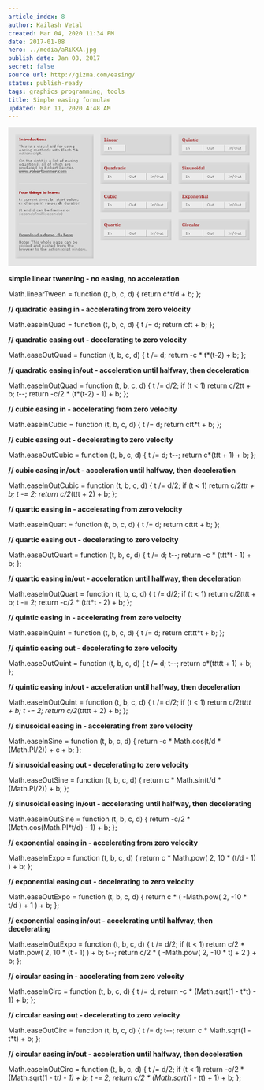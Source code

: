 ```yaml
---
article_index: 8
author: Kailash Vetal
created: Mar 04, 2020 11:34 PM
date: 2017-01-08
hero: ../media/aRiKXA.jpg
publish date: Jan 08, 2017
secret: false
source url: http://gizma.com/easing/ 
status: publish-ready
tags: graphics programming, tools
title: Simple easing formulae
updated: Mar 11, 2020 4:48 AM
---
```

![8/easing.gif](8/easing.gif)

**simple linear tweening - no easing, no acceleration**

Math.linearTween = function (t, b, c, d) {
return c*t/d + b;
};

**// quadratic easing in - accelerating from zero velocity**

Math.easeInQuad = function (t, b, c, d) {
t /= d;
return c*t*t + b;
};

**// quadratic easing out - decelerating to zero velocity**

Math.easeOutQuad = function (t, b, c, d) {
t /= d;
return -c * t*(t-2) + b;
};

**// quadratic easing in/out - acceleration until halfway, then deceleration**

Math.easeInOutQuad = function (t, b, c, d) {
t /= d/2;
if (t < 1) return c/2*t*t + b;
t--;
return -c/2 * (t*(t-2) - 1) + b;
};

**// cubic easing in - accelerating from zero velocity**

Math.easeInCubic = function (t, b, c, d) {
t /= d;
return c*t*t*t + b;
};

**// cubic easing out - decelerating to zero velocity**

Math.easeOutCubic = function (t, b, c, d) {
t /= d;
t--;
return c*(t*t*t + 1) + b;
};

**// cubic easing in/out - acceleration until halfway, then deceleration**

Math.easeInOutCubic = function (t, b, c, d) {
t /= d/2;
if (t < 1) return c/2*t*t*t + b;
t -= 2;
return c/2*(t*t*t + 2) + b;
};

**// quartic easing in - accelerating from zero velocity**

Math.easeInQuart = function (t, b, c, d) {
t /= d;
return c*t*t*t*t + b;
};

**// quartic easing out - decelerating to zero velocity**

Math.easeOutQuart = function (t, b, c, d) {
t /= d;
t--;
return -c * (t*t*t*t - 1) + b;
};

**// quartic easing in/out - acceleration until halfway, then deceleration**

Math.easeInOutQuart = function (t, b, c, d) {
t /= d/2;
if (t < 1) return c/2*t*t*t*t + b;
t -= 2;
return -c/2 * (t*t*t*t - 2) + b;
};

**// quintic easing in - accelerating from zero velocity**

Math.easeInQuint = function (t, b, c, d) {
t /= d;
return c*t*t*t*t*t + b;
};

**// quintic easing out - decelerating to zero velocity**

Math.easeOutQuint = function (t, b, c, d) {
t /= d;
t--;
return c*(t*t*t*t*t + 1) + b;
};

**// quintic easing in/out - acceleration until halfway, then deceleration**

Math.easeInOutQuint = function (t, b, c, d) {
t /= d/2;
if (t < 1) return c/2*t*t*t*t*t + b;
t -= 2;
return c/2*(t*t*t*t*t + 2) + b;
};

**// sinusoidal easing in - accelerating from zero velocity**

Math.easeInSine = function (t, b, c, d) {
return -c * Math.cos(t/d * (Math.PI/2)) + c + b;
};

**// sinusoidal easing out - decelerating to zero velocity**

Math.easeOutSine = function (t, b, c, d) {
return c * Math.sin(t/d * (Math.PI/2)) + b;
};

**// sinusoidal easing in/out - accelerating until halfway, then decelerating**

Math.easeInOutSine = function (t, b, c, d) {
return -c/2 * (Math.cos(Math.PI*t/d) - 1) + b;
};

**// exponential easing in - accelerating from zero velocity**

Math.easeInExpo = function (t, b, c, d) {
return c * Math.pow( 2, 10 * (t/d - 1) ) + b;
};

**// exponential easing out - decelerating to zero velocity**

Math.easeOutExpo = function (t, b, c, d) {
return c * ( -Math.pow( 2, -10 * t/d ) + 1 ) + b;
};

**// exponential easing in/out - accelerating until halfway, then decelerating**

Math.easeInOutExpo = function (t, b, c, d) {
t /= d/2;
if (t < 1) return c/2 * Math.pow( 2, 10 * (t - 1) ) + b;
t--;
return c/2 * ( -Math.pow( 2, -10 * t) + 2 ) + b;
};

**// circular easing in - accelerating from zero velocity**

Math.easeInCirc = function (t, b, c, d) {
t /= d;
return -c * (Math.sqrt(1 - t*t) - 1) + b;
};

**// circular easing out - decelerating to zero velocity**

Math.easeOutCirc = function (t, b, c, d) {
t /= d;
t--;
return c * Math.sqrt(1 - t*t) + b;
};

**// circular easing in/out - acceleration until halfway, then deceleration**

Math.easeInOutCirc = function (t, b, c, d) {
t /= d/2;
if (t < 1) return -c/2 * (Math.sqrt(1 - t*t) - 1) + b;
t -= 2;
return c/2 * (Math.sqrt(1 - t*t) + 1) + b;
};
